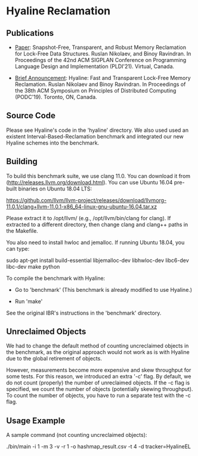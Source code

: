# Hyaline Reclamation

## Publications

* [Paper](https://rusnikola.github.io/files/hyaline-pldi21.pdf): Snapshot-Free, Transparent, and Robust Memory Reclamation for Lock-Free Data Structures. Ruslan Nikolaev, and Binoy Ravindran. In Proceedings of the 42nd ACM SIGPLAN Conference on Programming Language Design and Implementation (PLDI'21). Virtual, Canada.

* [Brief Announcement](https://rusnikola.github.io/files/hyaline-podc19.pdf): Hyaline: Fast and Transparent Lock-Free Memory Reclamation. Ruslan Nikolaev and Binoy Ravindran. In Proceedings of the 38th ACM Symposium on Principles of Distributed Computing (PODC'19). Toronto, ON, Canada.

## Source Code

Please see Hyaline's code in the 'hyaline' directory. We also used used an
existent Interval-Based-Reclamation benchmark and integrated our new Hyaline
schemes into the benchmark.

## Building

To build this benchmark suite, we use clang 11.0. You can
download it from (http://releases.llvm.org/download.html). You can use
Ubuntu 16.04 pre-built binaries on Ubuntu 18.04 LTS:

https://github.com/llvm/llvm-project/releases/download/llvmorg-11.0.1/clang+llvm-11.0.1-x86_64-linux-gnu-ubuntu-16.04.tar.xz

Please extract it to /opt/llvm/ (e.g., /opt/llvm/bin/clang for clang).
If extracted to a different directory, then change clang and
clang++ paths in the Makefile.

You also need to install hwloc and jemalloc. If running Ubuntu 18.04, you
can type:

sudo apt-get install build-essential libjemalloc-dev libhwloc-dev libc6-dev libc-dev make python

To compile the benchmark with Hyaline:

* Go to 'benchmark'
(This benchmark is already modified to use Hyaline.)

* Run 'make'

See the original IBR's instructions in the 'benchmark' directory.

## Unreclaimed Objects

We had to change the default method of counting uncreclaimed
objects in the benchmark, as the original approach would not work
as is with Hyaline due to the global retirement of objects.

However, measurements become more expensive and skew throughput
for some tests. For this reason, we introduced an extra '-c'
flag. By default, we do not count (properly) the number of
unreclaimed objects. If the -c flag is specified, we count
the number of objects (potentially skewing throughput). To count
the number of objects, you have to run a separate test with the -c flag.

## Usage Example

A sample command (not counting uncreclaimed objects):

./bin/main -i 1 -m 3 -v -r 1 -o hashmap_result.csv  -t 4 -d tracker=HyalineEL
